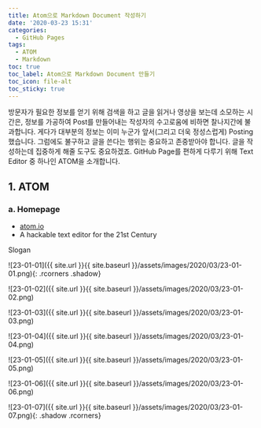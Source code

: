 ```yaml
---
title: Atom으로 Markdown Document 작성하기
date: '2020-03-23 15:31'
categories:
  - GitHub Pages
tags:
  - ATOM
  - Markdown
toc: true
toc_label: Atom으로 Markdown Document 만들기
toc_icon: file-alt
toc_sticky: true
---
```


방문자가 필요한 정보를 얻기 위해 검색을 하고 글을 읽거나 영상을 보는데 소모하는 시간은, 정보를 가공하여 Post를 만들어내는 작성자의 수고로움에 비하면 찰나지간에 불과합니다. 게다가 대부분의 정보는 이미 누군가 앞서(그리고 더욱 정성스럽게) Posting 했습니다. 그럼에도 불구하고 글을 쓴다는 행위는 중요하고 존중받아야 합니다. 글을 작성하는데 집중하게 해줄 도구도 중요하겠죠. GitHub Page를 편하게 다루기 위해 Text Editor 중 하나인 ATOM을 소개합니다.

## 1. ATOM
### a. Homepage
* [atom.io](https://atom.io)
* A hackable text editor for the 21st Century

Slogan

![23-01-01]({{ site.url }}{{ site.baseurl }}/assets/images/2020/03/23-01-01.png){: .rcorners .shadow}

![23-01-02]({{ site.url }}{{ site.baseurl }}/assets/images/2020/03/23-01-02.png)

![23-01-03]({{ site.url }}{{ site.baseurl }}/assets/images/2020/03/23-01-03.png)

![23-01-04]({{ site.url }}{{ site.baseurl }}/assets/images/2020/03/23-01-04.png)

![23-01-05]({{ site.url }}{{ site.baseurl }}/assets/images/2020/03/23-01-05.png)

![23-01-06]({{ site.url }}{{ site.baseurl }}/assets/images/2020/03/23-01-06.png)

![23-01-07]({{ site.url }}{{ site.baseurl }}/assets/images/2020/03/23-01-07.png){: .shadow .rcorners}
